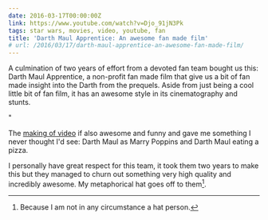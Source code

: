 ```yaml
---
date: 2016-03-17T00:00:00Z
link: https://www.youtube.com/watch?v=Djo_91jN3Pk
tags: star wars, movies, video, youtube, fan
title: 'Darth Maul Apprentice: An awesome fan made film'
# url: /2016/03/17/darth-maul-apprentice-an-awesome-fan-made-film/
---
```


A culmination of two years of effort from a devoted fan team bought us this: Darth Maul Apprentice, a non-profit fan made film that give us a bit of fan made insight into the Darth from the prequels. Aside from just being a cool little bit of fan film, it has an awesome style in its cinematography and stunts.

<div class="video">
<div class="<iframe width="560" height="315" src="https://www.youtube.com/embed/Djo_91jN3Pk" frameborder="0" allowfullscreen></iframe>"
</div>

The [making of video](https://www.youtube.com/watch?v=aDCNTLzTgSo) if also awesome and funny and gave me something I never thought I'd see: Darth Maul as Marry Poppins and Darth Maul eating a pizza. 

I personally have great respect for this team, it took them two years to make this but they managed to churn out something very high quality and incredibly awesome. My metaphorical hat goes off to them[^1].

[^1]: Because I am not in any circumstance a hat person.
